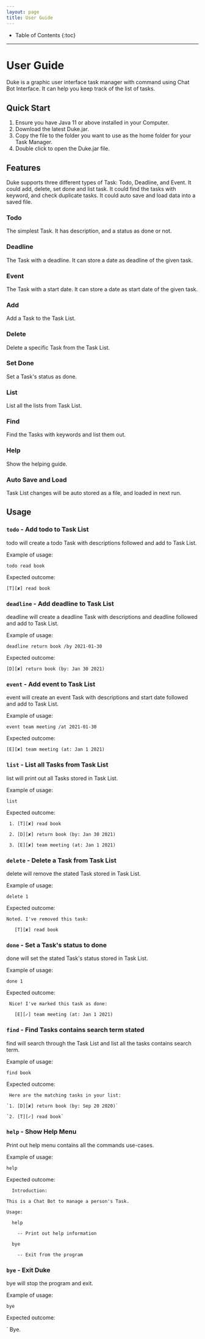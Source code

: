 ```yaml
---
layout: page
title: User Guide
---
```

* Table of Contents
{:toc}

--------------------------------------------------------------------------------------------------------------------

# User Guide
Duke is a graphic user interface task manager with command using Chat Bot Interface.
It can help you keep track of the list of tasks.

## Quick Start
1. Ensure you have Java 11 or above installed in your Computer.
2. Download the latest Duke.jar.
3. Copy the file to the folder you want to use as the home folder for your Task Manager.
4. Double click to open the Duke.jar file.

## Features
Duke supports three different types of Task: Todo, Deadline, and Event.
It could add, delete, set done and list task.
It could find the tasks with keyword, and check duplicate tasks.
It could auto save and load data into a saved file.
### Todo
The simplest Task. It has description, and a status as done or not.

### Deadline
The Task with a deadline. It can store a date as deadline of the given task.

### Event
The Task with a start date. It can store a date as start date of the given task.

### Add
Add a Task to the Task List.

### Delete
Delete a specific Task from the Task List.

### Set Done
Set a Task's status as done.

### List
List all the lists from Task List.

### Find
Find the Tasks with keywords and list them out.

### Help
Show the helping guide.

### Auto Save and Load
Task List changes will be auto stored as a file, and loaded in next run.


## Usage

### `todo` - Add todo to Task List

todo will create a todo Task with descriptions followed and add to Task List.

Example of usage:

`todo read book`

Expected outcome:

`[T][✘] read book`

### `deadline` - Add deadline to Task List

deadline will create a deadline Task with descriptions and deadline followed and add to Task List.

Example of usage:

`deadline return book /by 2021-01-30`

Expected outcome:

`[D][✘] return book (by: Jan 30 2021)`

### `event` - Add event to Task List

event will create an event Task with descriptions and start date followed and add to Task List.

Example of usage:

`event team meeting /at 2021-01-30`

Expected outcome:

`[E][✘] team meeting (at: Jan 1 2021)`

### `list` - List all Tasks from Task List

list will print out all Tasks stored in Task List.

Example of usage:

`list`

Expected outcome:

` 1. [T][✘] read book`

` 2. [D][✘] return book (by: Jan 30 2021)`

` 3. [E][✘] team meeting (at: Jan 1 2021)`

### `delete` - Delete a Task from Task List

delete will remove the stated Task stored in Task List.

Example of usage:

`delete 1`

Expected outcome:

` Noted. I've removed this task: `

`   [T][✘] read book`

### `done` - Set a Task's status to done

done will set the stated Task's status stored in Task List.

Example of usage:

`done 1`

Expected outcome:

` Nice! I've marked this task as done:`

`   [E][✓] team meeting (at: Jan 1 2021)`

### `find` - Find Tasks contains search term stated

find will search through the Task List and list all the tasks contains search term.

Example of usage:

`find book`

Expected outcome:

` Here are the matching tasks in your list:`

    `1. [D][✘] return book (by: Sep 20 2020)`
    
    `2. [T][✓] read book`

### `help` - Show Help Menu

Print out help menu contains all the commands use-cases.

Example of usage:

`help`

Expected outcome:

`  Introduction:`

`This is a Chat Bot to manage a person's Task.`

`Usage:`

`  help`

`    -- Print out help information`

`  bye`

`    -- Exit from the program`


### `bye` - Exit Duke

bye will stop the program and exit.

Example of usage:

`bye`

Expected outcome:

` Bye. 